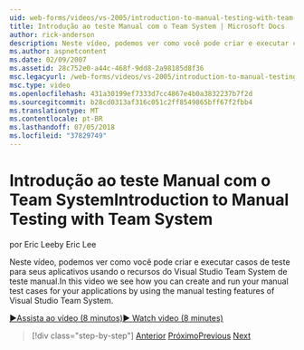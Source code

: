 ```yaml
---
uid: web-forms/videos/vs-2005/introduction-to-manual-testing-with-team-system
title: Introdução ao teste Manual com o Team System | Microsoft Docs
author: rick-anderson
description: Neste vídeo, podemos ver como você pode criar e executar casos de teste para seus aplicativos usando o recursos do Siste de equipe do Visual Studio de teste manual...
ms.author: aspnetcontent
ms.date: 02/09/2007
ms.assetid: 28c752e0-a44c-468f-9dd8-2a98185d8f36
msc.legacyurl: /web-forms/videos/vs-2005/introduction-to-manual-testing-with-team-system
msc.type: video
ms.openlocfilehash: 431a30199ef7333d7cc4867e4b0a3832237b7f2d
ms.sourcegitcommit: b28cd0313af316c051c2ff8549865bff67f2fbb4
ms.translationtype: MT
ms.contentlocale: pt-BR
ms.lasthandoff: 07/05/2018
ms.locfileid: "37829749"
---
```

<a name="introduction-to-manual-testing-with-team-system"></a><span data-ttu-id="30dea-103">Introdução ao teste Manual com o Team System</span><span class="sxs-lookup"><span data-stu-id="30dea-103">Introduction to Manual Testing with Team System</span></span>
====================
<span data-ttu-id="30dea-104">por Eric Lee</span><span class="sxs-lookup"><span data-stu-id="30dea-104">by Eric Lee</span></span>

<span data-ttu-id="30dea-105">Neste vídeo, podemos ver como você pode criar e executar casos de teste para seus aplicativos usando o recursos do Visual Studio Team System de teste manual.</span><span class="sxs-lookup"><span data-stu-id="30dea-105">In this video we see how you can create and run your manual test cases for your applications by using the manual testing features of Visual Studio Team System.</span></span>

[<span data-ttu-id="30dea-106">&#9654;Assista ao vídeo (8 minutos)</span><span class="sxs-lookup"><span data-stu-id="30dea-106">&#9654; Watch video (8 minutes)</span></span>](https://channel9.msdn.com/Blogs/ASP-NET-Site-Videos/introduction-to-manual-testing-with-team-system)

> [!div class="step-by-step"]
> <span data-ttu-id="30dea-107">[Anterior](introduction-to-load-testing-web-applications-with-team-system.md)
> [Próximo](introduction-to-managing-and-running-tests-with-team-system.md)</span><span class="sxs-lookup"><span data-stu-id="30dea-107">[Previous](introduction-to-load-testing-web-applications-with-team-system.md)
[Next](introduction-to-managing-and-running-tests-with-team-system.md)</span></span>
